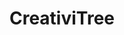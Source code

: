 ---
title: "CreativiTree"
excerpt: "Image Synthesis in Minecraft world using a TensorFlow implementation of Deep Convolutional Generative Adversarial Networks<br/><img src='/images/500x300.png'>"
collection: portfolio
---